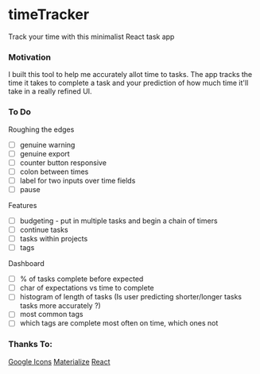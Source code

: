 # timeTracker
Track your time with this minimalist React task app

### Motivation 
I built this tool to help me accurately allot time to tasks. The app tracks the time it takes to complete a task and your prediction of how much time it'll take in a really refined UI.

### To Do

Roughing the edges
- [ ] genuine warning
- [ ] genuine export
- [ ] counter button responsive
- [ ] colon between times
- [ ] label for two inputs over time fields
- [ ] pause

Features
- [ ] budgeting - put in multiple tasks and begin a chain of timers
- [ ] continue tasks
- [ ] tasks within projects
- [ ] tags

Dashboard
- [ ] % of tasks complete before expected
- [ ] char of expectations vs time to complete
- [ ] histogram of length of tasks (Is user predicting shorter/longer tasks tasks more accurately ?)
- [ ] most common tags
- [ ] which tags are complete most often on time, which ones not

### Thanks To:

[Google Icons](https://material.io/icons/)
[Materialize](http://materializecss.com/)
[React](https://facebook.github.io/react/)
